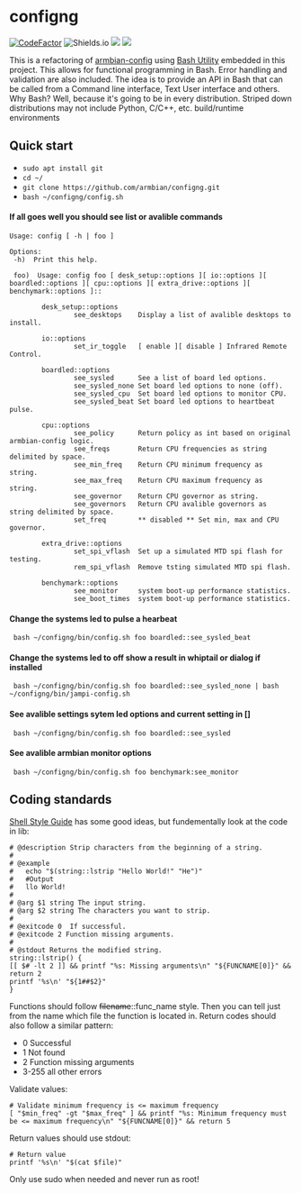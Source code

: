 # configng

[![CodeFactor](https://www.codefactor.io/repository/github/tearran/configng/badge)](https://www.codefactor.io/repository/github/tearran/jampi-config)
![Shields.io](https://img.shields.io/github/issues/Tearran/configng)
![](https://img.shields.io/github/forks/Tearran/configng)
![](https://img.shields.io/github/license/Tearran/configng)

This is a refactoring of [armbian-config](https://github.com/armbian/config) using [Bash Utility](https://labbots.github.io/bash-utility) 
embedded in this project. This allows for functional programming in Bash. Error handling and validation are also included. 
The idea is to provide an API in Bash that can be called from a Command line interface, Text User interface and others.
Why Bash? Well, because it's going to be in every distribution. Striped down distributions 
may not include Python, C/C++, etc. build/runtime environments 

## Quick start
* `sudo apt install git`
* `cd ~/`
* `git clone https://github.com/armbian/configng.git`
* `bash ~/configng/config.sh`
  
#### If all goes well you should see list or avalible commands 
```
Usage: config [ -h | foo ]

Options:
 -h)  Print this help.

 foo)  Usage: config foo [ desk_setup::options ][ io::options ][ boardled::options ][ cpu::options ][ extra_drive::options ][ benchymark::options ]::

        desk_setup::options
                see_desktops    Display a list of avalible desktops to install.

        io::options
                set_ir_toggle   [ enable ][ disable ] Infrared Remote Control.

        boardled::options
                see_sysled      See a list of board led options.
                see_sysled_none Set board led options to none (off).
                see_sysled_cpu  Set board led options to monitor CPU.
                see_sysled_beat Set board led options to heartbeat pulse.

        cpu::options
                see_policy      Return policy as int based on original armbian-config logic.
                see_freqs       Return CPU frequencies as string delimited by space.
                see_min_freq    Return CPU minimum frequency as string.
                see_max_freq    Return CPU maximum frequency as string.
                see_governor    Return CPU governor as string.
                see_governors   Return CPU avalible governors as string delimited by space.
                set_freq        ** disabled ** Set min, max and CPU governor.

        extra_drive::options
                set_spi_vflash  Set up a simulated MTD spi flash for testing.
                rem_spi_vflash  Remove tsting simulated MTD spi flash.

        benchymark::options
                see_monitor     system boot-up performance statistics.
                see_boot_times  system boot-up performance statistics.

```
#### Change the systems led to pulse a hearbeat
```
 bash ~/configng/bin/config.sh foo boardled::see_sysled_beat
```
#### Change the systems led to off show a result in whiptail or dialog if installed
```
 bash ~/configng/bin/config.sh foo boardled::see_sysled_none | bash ~/configng/bin/jampi-config.sh
```
#### See avalible settings sytem led options and current setting in []
```
 bash ~/configng/bin/config.sh foo boardled::see_sysled
```
#### See avalible armbian monitor options 
```
 bash ~/configng/bin/config.sh foo benchymark:see_monitor
```


## Coding standards
[Shell Style Guide](https://google.github.io/styleguide/shellguide.html) has some good ideas, 
but fundementally look at the code in lib:
```
# @description Strip characters from the beginning of a string.
#
# @example
#   echo "$(string::lstrip "Hello World!" "He")"
#   #Output
#   llo World!
#
# @arg $1 string The input string.
# @arg $2 string The characters you want to strip.
#
# @exitcode 0  If successful.
# @exitcode 2 Function missing arguments.
#
# @stdout Returns the modified string.
string::lstrip() {
[[ $# -lt 2 ]] && printf "%s: Missing arguments\n" "${FUNCNAME[0]}" && return 2
printf '%s\n' "${1##$2}"
}
```

Functions should follow ~~filename~~::func_name style. Then you can tell just from the name which 
file the function is located in. Return codes should also follow a similar pattern:
* 0 Successful
* 1 Not found
* 2 Function missing arguments
* 3-255 all other errors

Validate values:
```
# Validate minimum frequency is <= maximum frequency
[ "$min_freq" -gt "$max_freq" ] && printf "%s: Minimum frequency must be <= maximum frequency\n" "${FUNCNAME[0]}" && return 5
```

Return values should use stdout:
```
# Return value
printf '%s\n' "$(cat $file)"
```

Only use sudo when needed and never run as root!
